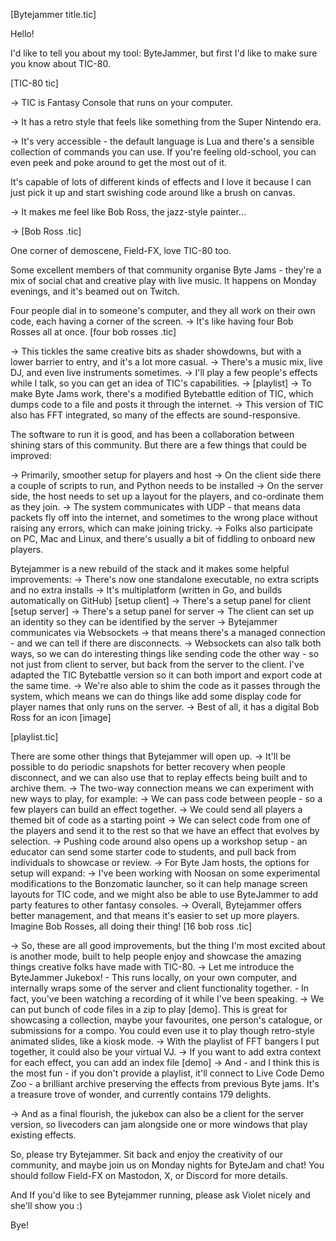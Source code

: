 [Bytejammer title.tic]

Hello!

I'd like to tell you about my tool: ByteJammer, but first I'd like to make sure you know about TIC-80.

[TIC-80 tic]

-> TIC is Fantasy Console that runs on your computer.

-> It has a retro style that feels like something from the Super Nintendo era.

-> It's very accessible - the default language is Lua and there's a sensible collection of commands you can use.
If you're feeling old-school, you can even peek and poke around to get the most out of it.

It's capable of lots of different kinds of effects and I love it because I can just pick it up and start swishing code around like a brush on canvas.

-> It makes me feel like Bob Ross, the jazz-style painter...

-> [Bob Ross .tic]

One corner of demoscene, Field-FX, love TIC-80 too.

Some excellent members of that community organise Byte Jams - they're a mix of social chat and creative play with live music.
It happens on Monday evenings, and it's beamed out on Twitch.

Four people dial in to someone's computer, and they all work on their own code, each having a corner of the screen.
-> It's like having four Bob Rosses all at once.
[four bob rosses .tic]

-> This tickles the same creative bits as shader showdowns, but with a lower barrier to entry, and it's a lot more casual.
-> There's a music mix, live DJ, and even live instruments sometimes.
-> I'll play a few people's effects while I talk, so you can get an idea of TIC's capabilities.
-> [playlist]
-> To make Byte Jams work, there's a modified Bytebattle edition of TIC, which dumps code to a file and posts it through the internet.
-> This version of TIC also has FFT integrated, so many of the effects are sound-responsive.

The software to run it is good, and has been a collaboration between shining stars of this community.
But there are a few things that could be improved:

-> Primarily, smoother setup for players and host
-> On the client side there a couple of scripts to run, and Python needs to be installed
-> On the server side, the host needs to set up a layout for the players, and co-ordinate them as they join.
-> The system communicates with UDP - that means data packets fly off into the internet, and sometimes to the wrong place without raising any errors, which can make joining tricky.
-> Folks also participate on PC, Mac and Linux, and there's usually a bit of fiddling to onboard new players.

Bytejammer is a new rebuild of the stack and it makes some helpful improvements:
-> There's now one standalone executable, no extra scripts and no extra installs
-> It's multiplatform (written in Go, and builds automatically on GitHub)
[setup client]
-> There's a setup panel for client
[setup server]
-> There's a setup panel for server
-> The client can set up an identity so they can be identified by the server
-> Bytejammer communicates via Websockets
    -> that means there's a managed connection - and we can tell if there are disconnects.
    -> Websockets can also talk both ways, so we can do interesting things like sending code the other way - so not just from client to server, but back from the server to the client. I've adapted the TIC Bytebattle version so it can both import and export code at the same time.
-> We're also able to shim the code as it passes through the system, which means we can do things like add some display code for player names that only runs on the server.
-> Best of all, it has a digital Bob Ross for an icon [image]

[playlist.tic]

There are some other things that Bytejammer will open up.
-> It'll be possible to do periodic snapshots for better recovery when people disconnect, and we can also use that to replay effects being built and to archive them.
-> The two-way connection means we can experiment with new ways to play, for example:
    -> We can pass code between people - so a few players can build an effect together.
    -> We could send all players a themed bit of code as a starting point
    -> We can select code from one of the players and send it to the rest so that we have an effect that evolves by selection.
-> Pushing code around also opens up a workshop setup - an educator can send some starter code to students, and pull back from individuals to showcase or review.
-> For Byte Jam hosts, the options for setup will expand:
    -> I've been working with Noosan on some experimental modifications to the Bonzomatic launcher, so it can help manage screen layouts for TIC code, and we might also be able to use ByteJammer to add party features to other fantasy consoles. 
-> Overall, Bytejammer offers better management, and that means it's easier to set up more players. Imagine Bob Rosses, all doing their thing! [16 bob ross .tic]

-> So, these are all good improvements, but the thing I'm most excited about is another mode, built to help people enjoy and showcase the amazing things creative folks have made with TIC-80.
-> Let me introduce the ByteJammer Jukebox!
    - This runs locally, on your own computer, and internally wraps some of the server and client functionality together.
    - In fact, you've been watching a recording of it while I've been speaking.
-> We can put bunch of code files in a zip to play [demo]. This is great for showcasing a collection, maybe your favourites, one person's catalogue, or submissions for a compo. You could even use it to play though retro-style animated slides, like a kiosk mode.
-> With the playlist of FFT bangers I put together, it could also be your virtual VJ.
-> If you want to add extra context for each effect, you can add an index file [demo]
-> And - and I think this is the most fun - if you don't provide a playlist, it'll connect to Live Code Demo Zoo - a brilliant archive preserving the effects from previous Byte jams. It's a treasure trove of wonder, and currently contains 179 delights.

-> And as a final flourish, the jukebox can also be a client for the server version, so livecoders can jam alongside one or more windows that play existing effects.

So, please try Bytejammer. Sit back and enjoy the creativity of our community, and maybe join us on Monday nights for ByteJam and chat!
You should follow Field-FX on Mastodon, X, or Discord for more details.

And If you'd like to see Bytejammer running, please ask Violet nicely and she'll show you :)

Bye!

